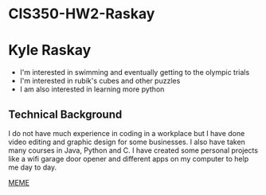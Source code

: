 # CIS350-HW2-Raskay

# Kyle Raskay

- I'm interested in swimming and eventually getting to the olympic trials
- I'm interested in rubik's cubes and other puzzles
- I am also interested in learning more python

## Technical Background

I do not have much experience in coding in a workplace but I have done video editing and graphic design for some businesses. I also have taken many courses in Java, Python and C. I have created some personal projects like a wifi garage door opener and different apps on my computer to help me day to day. 


[MEME](https://www.yourtango.com/2018314733/30-best-office-quotes-of-all-time-for-all-the-dunderheads-in-the-room)
